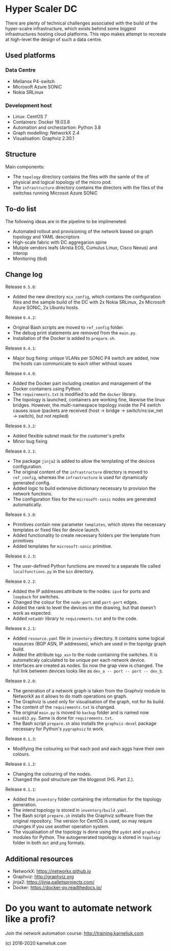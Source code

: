 # Hyper Scaler DC
There are plenty of technical challenges associated with the build of the hyper-scalre infrastructure, which exists behind some biggest infrastructures hosting cloud platforms. This repo makes attempt to recreate at high-level the design of such a data centre.

## Used platforms
### Data Centre
- Mellanox P4-switch
- Microsoft Azure SONiC
- Nokia SRLinux

### Development host
- Linux: CentOS 7
- Containers: Docker 19.03.8
- Automation and orchestartion: Python 3.8
- Graph modelling: NetworkX 2.4
- Visualisation: Graphviz 2.30.1

## Structure
Main components:
- The `topology` directory contains the files with the samle of the of physical and logical topology of the micro pod.
- The `infrastructure` directory contains the directors with the files of the switches running Microsot Azure SONiC

## To-do list
The following ideas are in the pipeline to be implmeneted:
- Automated rollout and provisioning of the network based on graph topology and YAML descriptors
- High-scale fabric with DC aggregarion spine
- Mutiple vendors leafs (Arista EOS, Cumulus Linux, Cisco Nexus) and interop
- Monitoring (tbd)

## Change log
Release `0.5.0`:
- Added the new directory `mix_config`, which contains the configuration files and the sample build of the DC with 2x Nokia SRLinux, 2x Microsoft Azure SONiC, 2x Ubuntu hosts.

Release `0.4.2`:
- Original Bash scripts are moved to `ref_config` folder.
- The debug print statements are removed from the `main.py`.
- Installation of the Docker is added to `prepare.sh`.

Release `0.4.1`:
- Major bug fixing: unique VLANs per SONiC P4 switch are added, now the hosts can communicate to each other without issues

Release `0.4.0`:
- Added the Docker part including creation and management of the Docker containers using Python.
- The `requirements.txt` is modified to add the `docker` library.
- The topology is launched, containers are working fine, likewise the linux bridges. However, the multi-namespace topology inside the P4 switch causes issue (packets are received (host -> bridge -> switch/ns:sw_net -> switch), but not replied)

Release `0.3.2`:
- Added flexible subnet mask for the customer's prefix
- Minor bug fixing

Release `0.3.1`:
- The package `jinja2` is added to allow the templating of the devices configuration.
- The original content of the `infrastructure` directory is moved to `ref_config`, whereas the `infrastructure` is used for dynamically generated config.
- Added logic to build extensive dictionary necessary to provision the network functions.
- The configuration files for the `microsoft-sonic` nodes are generated automatically.

Release `0.3.0`:
- Primitives contain new parameter `templates`, which stores the necessary templates or fixed files for device launch.
- Added functionality to create necessary folders per the template from primitives
- Added templates for `microsoft-sonic` primitive.

Release `0.2.3`:
- The user-defined Python functions are moved to a separate file called `localfunctions.py` in the `bin` directory.

Release `0.2.2`:
- Added the IP addresses attribute to the nodes: `ipv4` for ports and `loopback` for switches.
- Changed the colour for the `node-port` and `port-port` edges.
- Added the rank to level the devices on the drawing, but that doesn't work as expected.
- Added `netaddr` library to `requirements.txt` and to the code.

Release `0.2.1`:
- Added `resource.yaml` file in `inventory` directory. It contains some logical resources (BGP ASN, IP addresses), which are used in the topolgy graph build.
- Added the attribute `bgp_asn` to the node containing the switches. It is automaticaly calculated to be unique per each network device.
- Interfaces are created as nodes. So now the grap view is changed. The full link between devices looks like as `dev_a -- port -- port -- dev_b`.

Release `0.2.0`:
- The generation of a network graph is taken from the Graphviz module to NetworkX as it allows to do math operations on graph.
- The Graphviz is used only for visualisation of the graph, not for its build.
- The content of the `requirements.txt` is changed.
- The original `main.py` is moved to `backup` folder and is named now `main013.py`. Same is done for `requirements.txt`.
- The Bash script `prepare.sh` also installs the `graphviz-devel` package necessary for Python's `pygraphviz` to work.

Release `0.1.3`:
- Modifying the colouring so that each pod and each aggs have their own colours.

Release `0.1.2`:
- Changing the colouring of the nodes.
- Changed the pod structure per the blogpost (HS. Part 2.).

Release `0.1.1`:
- Added the `inventory` folder containing the information for the topology generation.
- The intend topology is stored in `inventory/build.yaml`.
- The Bash script `prepare.sh` installs the Graphviz software from the original repository. The version for CentOS is used, so may requre changes if you use another operation system.
- The visualisation of the topology is done using the `pydot` and `graphviz` modules for Python. The autogenerated topology is stored in `topology` folder in both `dot` and `png` formats.

## Additional resources
- NetworkX: https://networkx.github.io
- Graphviz: http://graphviz.org
- jinja2: https://jinja.palletsprojects.com/
- Docker: https://docker-py.readthedocs.io/

# Do you want to automate network like a profi?
Join the network automation course: http://training.karneliuk.com

(c) 2016-2020 karneliuk.com
